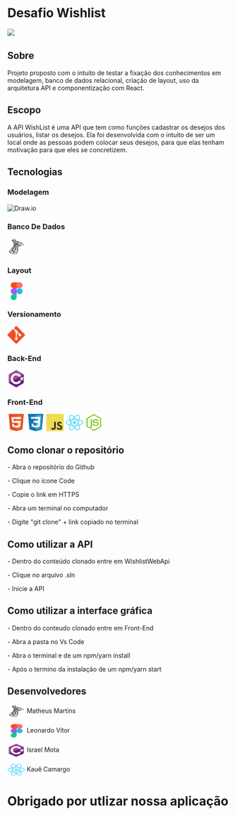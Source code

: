# Desafio Wishlist
<img src = "https://d3mvlb3hz2g78.cloudfront.net/wp-content/uploads/2017/10/thumb_720_450_Shooting_Star_dreamstime_xl_97258217.jpg" style = "width = 100%; height: 550px;" >
<h2>Sobre</h2>
<p>Projeto proposto com o intuito de testar a fixação dos conhecimentos em modelagem, banco de dados relacional, criação de layout, uso da arquitetura API e componentização com React.</p>
<h2>Escopo</h2>
<p>A API WishList é uma API que tem como funções cadastrar os desejos dos usuários, listar os desejos. Ela foi desenvolvida com o intuito de ser um local onde as pessoas podem colocar seus desejos, para que elas tenham motivação para que eles se concretizem.</p>
<h2>Tecnologias</h2>
<div>
  <h3>Modelagem</h3>
  <img align = "center" alt = "Draw.io" height = "40" width = "40" src = "https://avatars.githubusercontent.com/u/1769238?s=200&v=4">
  <h3>Banco De Dados</h3>
  <img align = "center" alt = "SQL Server" height = "40" width = "40" src = "https://github.com/devicons/devicon/blob/master/icons/microsoftsqlserver/microsoftsqlserver-plain.svg">
  <h3>Layout</h3>
  <img align = "center" alt = "Figma" height = "40" width = "40" src = "https://github.com/devicons/devicon/blob/master/icons/figma/figma-original.svg">
  <h3>Versionamento</h3>
  <img align = "center" alt = "Git" height = "40" width = "40" src = "https://github.com/devicons/devicon/blob/master/icons/git/git-original.svg">
  <h3>Back-End</h3>
  <img align = "center" alt = "C#" height = "40" width = "40" src = "https://github.com/devicons/devicon/blob/master/icons/csharp/csharp-original.svg">
  <h3>Front-End</h3>
  <img align = "center" alt = "Html" height = "40" width = "40" src = "https://github.com/devicons/devicon/blob/master/icons/html5/html5-original.svg">
  <img align = "center" alt = "CSS" height = "40" width = "40" src = "https://github.com/devicons/devicon/blob/master/icons/css3/css3-original.svg">
  <img align = "center" alt = "JavaScript" height = "40" width = "40" src = "https://github.com/devicons/devicon/blob/master/icons/javascript/javascript-original.svg">
  <img align = "center" alt = "ReactJs" height = "40" width = "40" src = "https://github.com/devicons/devicon/blob/master/icons/react/react-original.svg">
  <img align = "center" alt = "NodeJs" height = "40" width = "40" src = "https://github.com/devicons/devicon/blob/master/icons/nodejs/nodejs-original.svg">
</div>
<h2>Como clonar o repositório</h2>
<p>- Abra o repositório do Github</p>
<p>- Clique no ícone Code</p>
<p>- Copie o link em HTTPS</p>
<p>- Abra um terminal no computador</p>
<p>- Digite "git clone" + link copiado no terminal</p>
<h2>Como utilizar a API</h2>
<p>- Dentro do conteúdo clonado entre em WishlistWebApi</p>
<p>- Clique no arquivo .sln</p>
<p>- Inicie a API</p>
<h2>Como utilizar a interface gráfica</h2>
<p>- Dentro do conteudo clonado entre em Front-End</p>
<p>- Abra a pasta no Vs Code</p>
<p>- Abra o terminal e de um npm/yarn install</p>
<p>- Após o termino da instalação de um npm/yarn start</p>
<h2>Desenvolvedores</h2>
<p><img align = "center" alt = "SQL Server" height = "30" width = "40" src = "https://github.com/devicons/devicon/blob/master/icons/microsoftsqlserver/microsoftsqlserver-plain.svg"> Matheus Martins </p>
<p><img align = "center" alt = "Figma" height = "30" width = "40" src = "https://github.com/devicons/devicon/blob/master/icons/figma/figma-original.svg"> Leonardo Vitor</p>
<p><img align = "center" alt = "C#" height = "30" width = "40" src = "https://github.com/devicons/devicon/blob/master/icons/csharp/csharp-original.svg"> Israel Mota</p>
<p><img align = "center" alt = "ReactJs" height = "30" width = "40" src = "https://github.com/devicons/devicon/blob/master/icons/react/react-original.svg"> Kauê Camargo</p>
<h1>Obrigado por utlizar nossa aplicação</h1>
